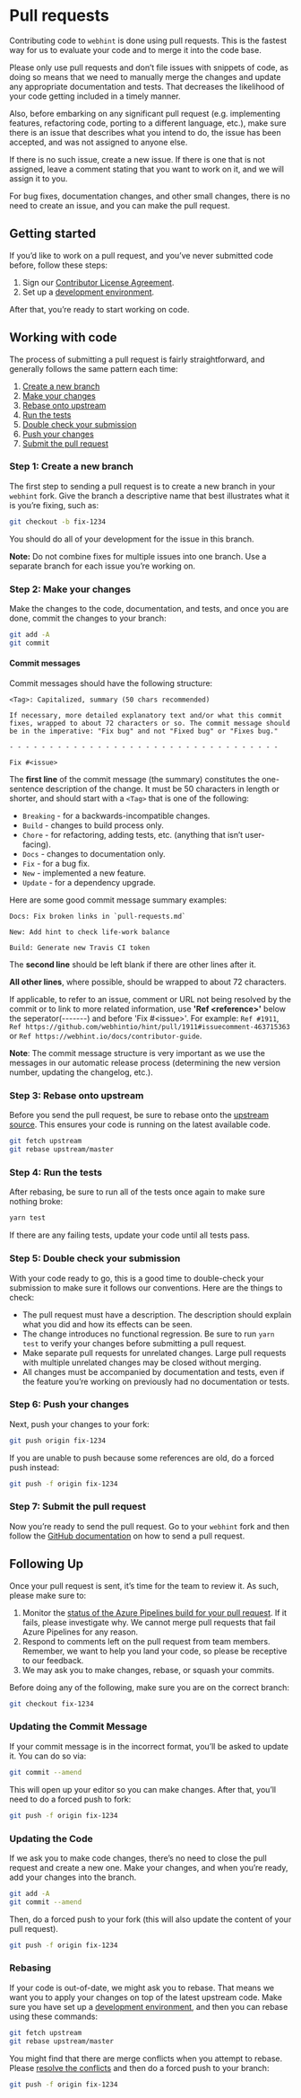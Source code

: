 # Pull requests

Contributing code to `webhint` is done using pull requests. This is
the fastest way for us to evaluate your code and to merge it into
the code base.

Please only use pull requests and don’t file issues with snippets
of code, as doing so means that we need to manually merge the changes
and update any appropriate documentation and tests. That decreases the
likelihood of your code getting included in a timely manner.

Also, before embarking on any significant pull request (e.g.
implementing features, refactoring code, porting to a different
language, etc.), make sure there is an issue that describes what
you intend to do, the issue has been accepted, and was not assigned
to anyone else.

If there is no such issue, create a new issue. If there is one that
is not assigned, leave a comment stating that you want to work on it,
and we will assign it to you.

For bug fixes, documentation changes, and other small changes, there is
no need to create an issue, and you can make the pull request.

## Getting started

If you’d like to work on a pull request, and you’ve never submitted
code before, follow these steps:

1. Sign our [Contributor License Agreement][cla].
2. Set up a [development environment](development-environment.md).

After that, you’re ready to start working on code.

## Working with code

The process of submitting a pull request is fairly straightforward,
and generally follows the same pattern each time:

1. [Create a new branch](#step-1-create-a-new-branch)
2. [Make your changes](#step-2-make-your-changes)
3. [Rebase onto upstream](#step-3-rebase-onto-upstream)
4. [Run the tests](#step-4-run-the-tests)
5. [Double check your submission](#step-5-double-check-your-submission)
6. [Push your changes](#step-6-push-your-changes)
7. [Submit the pull request](#step-7-submit-the-pull-request)

### Step 1: Create a new branch

The first step to sending a pull request is to create a new branch
in your `webhint` fork. Give the branch a descriptive name that best
illustrates what it is you’re fixing, such as:

```bash
git checkout -b fix-1234
```

You should do all of your development for the issue in this branch.

**Note:** Do not combine fixes for multiple issues into one branch.
Use a separate branch for each issue you’re working on.

### Step 2: Make your changes

Make the changes to the code, documentation, and tests, and once you
are done, commit the changes to your branch:

```bash
git add -A
git commit
```

#### Commit messages

Commit messages should have the following structure:

```text
<Tag>: Capitalized, summary (50 chars recommended)

If necessary, more detailed explanatory text and/or what this commit
fixes, wrapped to about 72 characters or so. The commit message should
be in the imperative: "Fix bug" and not "Fixed bug" or "Fixes bug."

- - - - - - - - - - - - - - - - - - - - - - - - - - - - - - - - - -

Fix #<issue>
```

The **first line** of the commit message (the summary) constitutes the
one-sentence description of the change. It must be 50 characters in
length or shorter, and should start with a `<Tag>` that is one of the
following:

* `Breaking` - for a backwards-incompatible changes.
* `Build` - changes to build process only.
* `Chore` - for refactoring, adding tests, etc. (anything that
   isn’t user-facing).
* `Docs` - changes to documentation only.
* `Fix` - for a bug fix.
* `New` - implemented a new feature.
* `Update` - for a dependency upgrade.

Here are some good commit message summary examples:

```text
Docs: Fix broken links in `pull-requests.md`
```

```text
New: Add hint to check life-work balance
```

```text
Build: Generate new Travis CI token
```

The **second line** should be left blank if there are other lines
after it.

**All other lines**, where possible, should be wrapped to about 72
characters.

If applicable, to refer to an issue, comment or URL not being resolved
by the commit or to link to more related information, use
**'Ref \<reference\>'** below the seperator(-------) and before
'Fix #\<issue\>'. For example: `Ref #1911`,
`Ref https://github.com/webhintio/hint/pull/1911#issuecomment-463715363`
or `Ref https://webhint.io/docs/contributor-guide`.

**Note**: The commit message structure is very important as we use
the messages in our automatic release process (determining the new
version number, updating the changelog, etc.).

### Step 3: Rebase onto upstream

Before you send the pull request, be sure to rebase onto the
[upstream source](development-environment.md). This ensures your
code is running on the latest available code.

```bash
git fetch upstream
git rebase upstream/master
```

### Step 4: Run the tests

After rebasing, be sure to run all of the tests once again to make
sure nothing broke:

```bash
yarn test
```

If there are any failing tests, update your code until all tests pass.

### Step 5: Double check your submission

With your code ready to go, this is a good time to double-check your
submission to make sure it follows our conventions. Here are the things
to check:

* The pull request must have a description. The description should
  explain what you did and how its effects can be seen.
* The change introduces no functional regression. Be sure to run
  `yarn test` to verify your changes before submitting a pull request.
* Make separate pull requests for unrelated changes. Large pull requests
  with multiple unrelated changes may be closed without merging.
* All changes must be accompanied by documentation and tests, even if
  the feature you’re working on previously had no documentation or tests.

### Step 6: Push your changes

Next, push your changes to your fork:

```bash
git push origin fix-1234
```

If you are unable to push because some references are old, do a forced
push instead:

```bash
git push -f origin fix-1234
```

### Step 7: Submit the pull request

Now you’re ready to send the pull request. Go to your `webhint` fork
and then follow the [GitHub documentation][github pr docs] on how to
send a pull request.

## Following Up

Once your pull request is sent, it’s time for the team to review it.
As such, please make sure to:

1. Monitor the [status of the Azure Pipelines build for your pull
   request][ap pr status].
   If it fails, please investigate why. We cannot merge pull requests
   that fail Azure Pipelines for any reason.
2. Respond to comments left on the pull request from team members.
   Remember, we want to help you land your code, so please be receptive
   to our feedback.
3. We may ask you to make changes, rebase, or squash your commits.

Before doing any of the following, make sure you are on the correct
branch:

```bash
git checkout fix-1234
```

### Updating the Commit Message

If your commit message is in the incorrect format, you’ll be asked
to update it. You can do so via:

```bash
git commit --amend
```

This will open up your editor so you can make changes. After that,
you’ll need to do a forced push to fork:

```bash
git push -f origin fix-1234
```

### Updating the Code

If we ask you to make code changes, there’s no need to close the pull
request and create a new one. Make your changes, and when you’re ready,
add your changes into the branch.

```bash
git add -A
git commit --amend
```

Then, do a forced push to your fork (this will also update the content
of your pull request).

```bash
git push -f origin fix-1234
```

### Rebasing

If your code is out-of-date, we might ask you to rebase. That means
we want you to apply your changes on top of the latest upstream code.
Make sure you have set up a [development environment](development-environment.md),
and then you can rebase using these commands:

```bash
git fetch upstream
git rebase upstream/master
```

You might find that there are merge conflicts when you attempt to
rebase. Please [resolve the conflicts][github resolve conflicts docs]
and then do a forced push to your branch:

```bash
git push -f origin fix-1234
```

<!-- Link labels: -->

[cla]: https://cla.js.foundation/webhintio/hint
[github pr docs]: https://help.github.com/articles/creating-a-pull-request
[github resolve conflicts docs]: https://help.github.com/articles/resolving-merge-conflicts-after-a-git-rebase/
[ap pr status]: https://dev.azure.com/webhint/webhint/_build?definitionId=3&_a=summary
